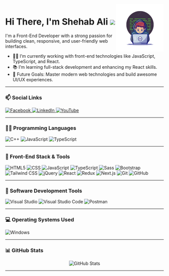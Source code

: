 <img align="right" src="https://raw.githubusercontent.com/mohamedelkashef15/mohamedelkashef15/main/github-profile.png" width="30%">

<h1>
  Hi There, I'm Shehab Ali 
  <img src="https://media.giphy.com/media/hvRJCLFzcasrR4ia7z/giphy.gif" width="28">
</h1>

<p>
I'm a Front-End Developer with a strong passion for building clean, responsive, and user-friendly web interfaces.
</p>

- 👨‍💻 I’m currently working with front-end technologies like JavaScript, TypeScript, and React.  
- 📚 I’m learning full-stack development and enhancing my React skills.  
- 🎯 Future Goals: Master modern web technologies and build awesome UI/UX experiences.  

---

### 📫 Social Links

<p>
  <a href="https://www.facebook.com/profile.php?id=61550362642349">
    <img src="https://img.shields.io/badge/-Facebook-3b5998?style=flat&logo=facebook&logoColor=white" alt="Facebook">
  </a>
  <a href="https://www.linkedin.com/in/shehabali241/">
    <img src="https://img.shields.io/badge/-Linkedin-0072b1?style=flat&logo=linkedin&logoColor=white" alt="LinkedIn">
  </a>
  <a href="https://www.youtube.com/@shehabAli-v2j">
    <img src="https://img.shields.io/badge/-YouTube-c4302b?style=flat&logo=youtube&logoColor=white" alt="YouTube">
  </a>
</p>


---


### 👨‍💻 Programming Languages

<p>
  <img src="https://img.shields.io/badge/-C++-00599C?style=flat&logo=c%2b%2b&logoColor=white" alt="C++" />
  <img src="https://img.shields.io/badge/-JavaScript-F7DF1E?style=flat&logo=javascript&logoColor=black" alt="JavaScript" />
  <img src="https://img.shields.io/badge/-TypeScript-3178C6?style=flat&logo=typescript&logoColor=white" alt="TypeScript" />
</p>

---




### 🚀 Front-End Stack & Tools

<p>
  <img src="https://img.shields.io/badge/-HTML5-E34F26?style=flat&logo=html5&logoColor=white" alt="HTML5" />
  <img src="https://img.shields.io/badge/-CSS-1572B6?style=flat&logo=css&logoColor=white" alt="CSS" />
  <img src="https://img.shields.io/badge/-JavaScript-F7DF1E?style=flat&logo=javascript&logoColor=black" alt="JavaScript" />
  <img src="https://img.shields.io/badge/-TypeScript-3178C6?style=flat&logo=typescript&logoColor=white" alt="TypeScript" />
  <img src="https://img.shields.io/badge/-Sass-CC6699?style=flat&logo=sass&logoColor=white" alt="Sass" />
  <img src="https://img.shields.io/badge/-Bootstrap-7952B3?style=flat&logo=bootstrap&logoColor=white" alt="Bootstrap" />
  <img src="https://img.shields.io/badge/-Tailwind%20CSS-06B6D4?style=flat&logo=tailwind-css&logoColor=white" alt="Tailwind CSS" />
  <img src="https://img.shields.io/badge/-jQuery-0769AD?style=flat&logo=jquery&logoColor=white" alt="jQuery" />
  <img src="https://img.shields.io/badge/-React-61DAFB?style=flat&logo=react&logoColor=black" alt="React" />
  <img src="https://img.shields.io/badge/-Redux-764ABC?style=flat&logo=redux&logoColor=white" alt="Redux" />
  <img src="https://img.shields.io/badge/-Next.js-000000?style=flat&logo=next.js&logoColor=white" alt="Next.js" />
  <img src="https://img.shields.io/badge/-Git-F05032?style=flat&logo=git&logoColor=white" alt="Git" />
  <img src="https://img.shields.io/badge/-GitHub-181717?style=flat&logo=github&logoColor=white" alt="GitHub" />
</p>




---


### 🧰 Software Development Tools

<p>
  <img src="https://img.shields.io/badge/-Visual%20Studio-5C2D91?style=flat&logo=visual-studio&logoColor=white" alt="Visual Studio" />
  <img src="https://img.shields.io/badge/-VS%20Code-007ACC?style=flat&logo=visual-studio-code&logoColor=white" alt="Visual Studio Code" />
  <img src="https://img.shields.io/badge/-Postman-FF6C37?style=flat&logo=postman&logoColor=white" alt="Postman" />
</p>

---


### 💻 Operating Systems Used

<p>

  <img src="https://img.shields.io/badge/-Windows-0078D6?style=flat&logo=windows&logoColor=white" alt="Windows" />
</p>

---





### 📊 GitHub Stats

<p align="center">
  <img src="https://github-readme-stats.vercel.app/api?username=shehabali-dev&show_icons=true&theme=tokyonight" alt="GitHub Stats" />
</p>





---

